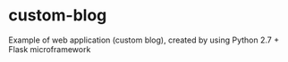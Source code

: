# custom-blog
Example of web application (custom blog), created by using Python 2.7 + Flask microframework
